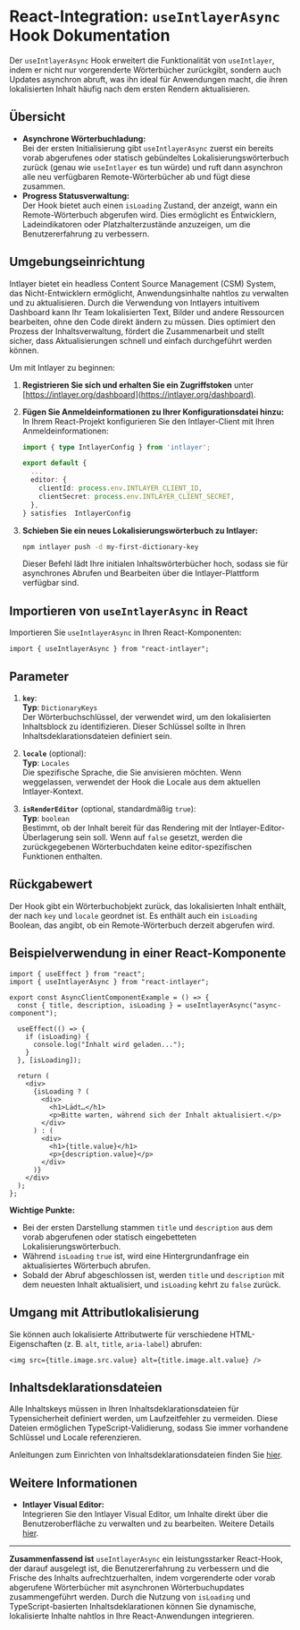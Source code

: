 # React-Integration: `useIntlayerAsync` Hook Dokumentation

Der `useIntlayerAsync` Hook erweitert die Funktionalität von `useIntlayer`, indem er nicht nur vorgerenderte Wörterbücher zurückgibt, sondern auch Updates asynchron abruft, was ihn ideal für Anwendungen macht, die ihren lokalisierten Inhalt häufig nach dem ersten Rendern aktualisieren.

## Übersicht

- **Asynchrone Wörterbuchladung:**  
  Bei der ersten Initialisierung gibt `useIntlayerAsync` zuerst ein bereits vorab abgerufenes oder statisch gebündeltes Lokalisierungswörterbuch zurück (genau wie `useIntlayer` es tun würde) und ruft dann asynchron alle neu verfügbaren Remote-Wörterbücher ab und fügt diese zusammen.
- **Progress Statusverwaltung:**  
  Der Hook bietet auch einen `isLoading` Zustand, der anzeigt, wann ein Remote-Wörterbuch abgerufen wird. Dies ermöglicht es Entwicklern, Ladeindikatoren oder Platzhalterzustände anzuzeigen, um die Benutzererfahrung zu verbessern.

## Umgebungseinrichtung

Intlayer bietet ein headless Content Source Management (CSM) System, das Nicht-Entwicklern ermöglicht, Anwendungsinhalte nahtlos zu verwalten und zu aktualisieren. Durch die Verwendung von Intlayers intuitivem Dashboard kann Ihr Team lokalisierten Text, Bilder und andere Ressourcen bearbeiten, ohne den Code direkt ändern zu müssen. Dies optimiert den Prozess der Inhaltsverwaltung, fördert die Zusammenarbeit und stellt sicher, dass Aktualisierungen schnell und einfach durchgeführt werden können.

Um mit Intlayer zu beginnen:

1. **Registrieren Sie sich und erhalten Sie ein Zugriffstoken** unter [https://intlayer.org/dashboard](https://intlayer.org/dashboard).
2. **Fügen Sie Anmeldeinformationen zu Ihrer Konfigurationsdatei hinzu:**  
   In Ihrem React-Projekt konfigurieren Sie den Intlayer-Client mit Ihren Anmeldeinformationen:

   ```typescript
   import { type IntlayerConfig } from 'intlayer';

   export default {
     ...
     editor: {
       clientId: process.env.INTLAYER_CLIENT_ID,
       clientSecret: process.env.INTLAYER_CLIENT_SECRET,
     },
   } satisfies  IntlayerConfig
   ```

3. **Schieben Sie ein neues Lokalisierungswörterbuch zu Intlayer:**

   ```bash
   npm intlayer push -d my-first-dictionary-key
   ```

   Dieser Befehl lädt Ihre initialen Inhaltswörterbücher hoch, sodass sie für asynchrones Abrufen und Bearbeiten über die Intlayer-Plattform verfügbar sind.

## Importieren von `useIntlayerAsync` in React

Importieren Sie `useIntlayerAsync` in Ihren React-Komponenten:

```tsx
import { useIntlayerAsync } from "react-intlayer";
```

## Parameter

1. **`key`**:  
   **Typ**: `DictionaryKeys`  
   Der Wörterbuchschlüssel, der verwendet wird, um den lokalisierten Inhaltsblock zu identifizieren. Dieser Schlüssel sollte in Ihren Inhaltsdeklarationsdateien definiert sein.

2. **`locale`** (optional):  
   **Typ**: `Locales`  
   Die spezifische Sprache, die Sie anvisieren möchten. Wenn weggelassen, verwendet der Hook die Locale aus dem aktuellen Intlayer-Kontext.

3. **`isRenderEditor`** (optional, standardmäßig `true`):  
   **Typ**: `boolean`  
   Bestimmt, ob der Inhalt bereit für das Rendering mit der Intlayer-Editor-Überlagerung sein soll. Wenn auf `false` gesetzt, werden die zurückgegebenen Wörterbuchdaten keine editor-spezifischen Funktionen enthalten.

## Rückgabewert

Der Hook gibt ein Wörterbuchobjekt zurück, das lokalisierten Inhalt enthält, der nach `key` und `locale` geordnet ist. Es enthält auch ein `isLoading` Boolean, das angibt, ob ein Remote-Wörterbuch derzeit abgerufen wird.

## Beispielverwendung in einer React-Komponente

```tsx
import { useEffect } from "react";
import { useIntlayerAsync } from "react-intlayer";

export const AsyncClientComponentExample = () => {
  const { title, description, isLoading } = useIntlayerAsync("async-component");

  useEffect(() => {
    if (isLoading) {
      console.log("Inhalt wird geladen...");
    }
  }, [isLoading]);

  return (
    <div>
      {isLoading ? (
        <div>
          <h1>Lädt…</h1>
          <p>Bitte warten, während sich der Inhalt aktualisiert.</p>
        </div>
      ) : (
        <div>
          <h1>{title.value}</h1>
          <p>{description.value}</p>
        </div>
      )}
    </div>
  );
};
```

**Wichtige Punkte:**

- Bei der ersten Darstellung stammen `title` und `description` aus dem vorab abgerufenen oder statisch eingebetteten Lokalisierungswörterbuch.
- Während `isLoading` `true` ist, wird eine Hintergrundanfrage ein aktualisiertes Wörterbuch abrufen.
- Sobald der Abruf abgeschlossen ist, werden `title` und `description` mit dem neuesten Inhalt aktualisiert, und `isLoading` kehrt zu `false` zurück.

## Umgang mit Attributlokalisierung

Sie können auch lokalisierte Attributwerte für verschiedene HTML-Eigenschaften (z. B. `alt`, `title`, `aria-label`) abrufen:

```tsx
<img src={title.image.src.value} alt={title.image.alt.value} />
```

## Inhaltsdeklarationsdateien

Alle Inhaltskeys müssen in Ihren Inhaltsdeklarationsdateien für Typensicherheit definiert werden, um Laufzeitfehler zu vermeiden. Diese Dateien ermöglichen TypeScript-Validierung, sodass Sie immer vorhandene Schlüssel und Locale referenzieren.

Anleitungen zum Einrichten von Inhaltsdeklarationsdateien finden Sie [hier](https://github.com/aymericzip/intlayer/blob/main/docs/de/content_declaration/get_started.md).

## Weitere Informationen

- **Intlayer Visual Editor:**  
  Integrieren Sie den Intlayer Visual Editor, um Inhalte direkt über die Benutzeroberfläche zu verwalten und zu bearbeiten. Weitere Details [hier](https://github.com/aymericzip/intlayer/blob/main/docs/de/intlayer_editor.md).

---

**Zusammenfassend ist** `useIntlayerAsync` ein leistungsstarker React-Hook, der darauf ausgelegt ist, die Benutzererfahrung zu verbessern und die Frische des Inhalts aufrechtzuerhalten, indem vorgerenderte oder vorab abgerufene Wörterbücher mit asynchronen Wörterbuchupdates zusammengeführt werden. Durch die Nutzung von `isLoading` und TypeScript-basierten Inhaltsdeklarationen können Sie dynamische, lokalisierte Inhalte nahtlos in Ihre React-Anwendungen integrieren.
